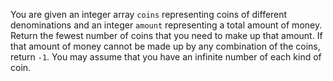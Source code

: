 You are given an integer array `coins` representing coins of different denominations and an integer `amount` representing a total amount of money.
Return the fewest number of coins that you need to make up that amount. If that amount of money cannot be made up by any combination of the coins, return `-1`.
You may assume that you have an infinite number of each kind of coin.